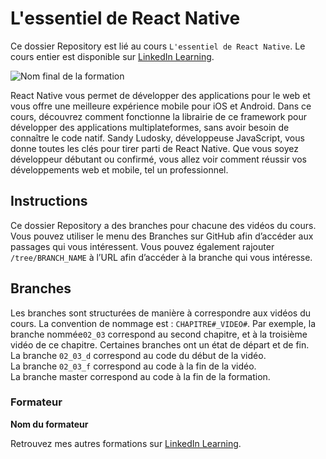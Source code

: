 # L'essentiel de React Native

Ce dossier Repository est lié au cours `L'essentiel de React Native`. Le cours entier est disponible sur [LinkedIn Learning][lil-course-url].

![Nom final de la formation][lil-thumbnail-url] 


React Native vous permet de développer des applications pour le web et vous offre une meilleure expérience mobile pour iOS et Android. Dans ce cours, découvrez comment fonctionne la librairie de ce framework pour développer des applications multiplateformes, sans avoir besoin de connaître le code natif. Sandy Ludosky, développeuse JavaScript, vous donne toutes les clés pour tirer parti de React Native. Que vous soyez développeur débutant ou confirmé, vous allez voir comment réussir vos développements web et mobile, tel un professionnel.	

## Instructions

Ce dossier Repository a des branches pour chacune des vidéos du cours. Vous pouvez utiliser le menu des Branches sur GitHub afin d’accéder aux passages qui vous intéressent. Vous pouvez également rajouter `/tree/BRANCH_NAME` à l’URL afin d’accéder à la branche qui vous intéresse. 

## Branches

Les branches sont structurées de manière à correspondre aux vidéos du cours. La convention de nommage est : `CHAPITRE#_VIDEO#`. Par exemple, la branche nommée`02_03` correspond au second chapitre, et à la troisième vidéo de ce chapitre. Certaines branches ont un état de départ et de fin.  
La branche `02_03_d` correspond au code du début de la vidéo.  
La branche `02_03_f` correspond au code à la fin de la vidéo.  
La branche master correspond au code à la fin de la formation. 



### Formateur

**Nom du formateur** 

 Retrouvez mes autres formations sur [LinkedIn Learning][lil-URL-trainer].

[0]: # (Replace these placeholder URLs with actual course URLs)
[lil-course-url]: https://www.linkedin.com/learning/l-essentiel-de-react-native
[lil-thumbnail-url]: https:
[lil-URL-trainer]: https://www.linkedin.com/learning/instructors/sandy-ludosky

[1]: # (End of FR-Instruction ###############################################################################################)
